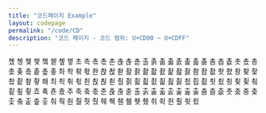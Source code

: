 ```yaml
---
title: "코드페이지 Example"
layout: codepage
permalink: "/code/CD"
description: "코드 페이지 - 코드 범위: U+CD00 ~ U+CDFF"
---
```


<span class="character">촀</span>
<span class="character">촁</span>
<span class="character">촂</span>
<span class="character">촃</span>
<span class="character">촄</span>
<span class="character">촅</span>
<span class="character">촆</span>
<span class="character">촇</span>
<span class="character">초</span>
<span class="character">촉</span>
<span class="character">촊</span>
<span class="character">촋</span>
<span class="character">촌</span>
<span class="character">촍</span>
<span class="character">촎</span>
<span class="character">촏</span>
<span class="character">촐</span>
<span class="character">촑</span>
<span class="character">촒</span>
<span class="character">촓</span>
<span class="character">촔</span>
<span class="character">촕</span>
<span class="character">촖</span>
<span class="character">촗</span>
<span class="character">촘</span>
<span class="character">촙</span>
<span class="character">촚</span>
<span class="character">촛</span>
<span class="character">촜</span>
<span class="character">총</span>
<span class="character">촞</span>
<span class="character">촟</span>
<span class="character">촠</span>
<span class="character">촡</span>
<span class="character">촢</span>
<span class="character">촣</span>
<span class="character">촤</span>
<span class="character">촥</span>
<span class="character">촦</span>
<span class="character">촧</span>
<span class="character">촨</span>
<span class="character">촩</span>
<span class="character">촪</span>
<span class="character">촫</span>
<span class="character">촬</span>
<span class="character">촭</span>
<span class="character">촮</span>
<span class="character">촯</span>
<span class="character">촰</span>
<span class="character">촱</span>
<span class="character">촲</span>
<span class="character">촳</span>
<span class="character">촴</span>
<span class="character">촵</span>
<span class="character">촶</span>
<span class="character">촷</span>
<span class="character">촸</span>
<span class="character">촹</span>
<span class="character">촺</span>
<span class="character">촻</span>
<span class="character">촼</span>
<span class="character">촽</span>
<span class="character">촾</span>
<span class="character">촿</span>
<span class="character">쵀</span>
<span class="code tofu"></span>
<span class="code tofu"></span>
<span class="code tofu"></span>
<span class="code tofu"></span>
<span class="code tofu"></span>
<span class="code tofu"></span>
<span class="code tofu"></span>
<span class="code tofu"></span>
<span class="code tofu"></span>
<span class="code tofu"></span>
<span class="code tofu"></span>
<span class="code tofu"></span>
<span class="code tofu"></span>
<span class="code tofu"></span>
<span class="code tofu"></span>
<span class="code tofu"></span>
<span class="code tofu"></span>
<span class="code tofu"></span>
<span class="code tofu"></span>
<span class="code tofu"></span>
<span class="code tofu"></span>
<span class="code tofu"></span>
<span class="code tofu"></span>
<span class="code tofu"></span>
<span class="code tofu"></span>
<span class="code tofu"></span>
<span class="code tofu"></span>
<span class="character">최</span>
<span class="character">쵝</span>
<span class="character">쵞</span>
<span class="character">쵟</span>
<span class="character">쵠</span>
<span class="character">쵡</span>
<span class="character">쵢</span>
<span class="character">쵣</span>
<span class="character">쵤</span>
<span class="character">쵥</span>
<span class="character">쵦</span>
<span class="character">쵧</span>
<span class="character">쵨</span>
<span class="character">쵩</span>
<span class="character">쵪</span>
<span class="character">쵫</span>
<span class="character">쵬</span>
<span class="character">쵭</span>
<span class="character">쵮</span>
<span class="character">쵯</span>
<span class="character">쵰</span>
<span class="character">쵱</span>
<span class="character">쵲</span>
<span class="character">쵳</span>
<span class="character">쵴</span>
<span class="character">쵵</span>
<span class="character">쵶</span>
<span class="character">쵷</span>
<span class="character">쵸</span>
<span class="character">쵹</span>
<span class="code tofu"></span>
<span class="code tofu"></span>
<span class="character">쵼</span>
<span class="code tofu"></span>
<span class="code tofu"></span>
<span class="code tofu"></span>
<span class="code tofu"></span>
<span class="code tofu"></span>
<span class="code tofu"></span>
<span class="code tofu"></span>
<span class="code tofu"></span>
<span class="code tofu"></span>
<span class="code tofu"></span>
<span class="code tofu"></span>
<span class="code tofu"></span>
<span class="code tofu"></span>
<span class="code tofu"></span>
<span class="code tofu"></span>
<span class="character">춌</span>
<span class="code tofu"></span>
<span class="code tofu"></span>
<span class="code tofu"></span>
<span class="code tofu"></span>
<span class="code tofu"></span>
<span class="code tofu"></span>
<span class="code tofu"></span>
<span class="character">추</span>
<span class="character">축</span>
<span class="character">춖</span>
<span class="character">춗</span>
<span class="character">춘</span>
<span class="character">춙</span>
<span class="character">춚</span>
<span class="character">춛</span>
<span class="character">출</span>
<span class="character">춝</span>
<span class="character">춞</span>
<span class="character">춟</span>
<span class="character">춠</span>
<span class="character">춡</span>
<span class="character">춢</span>
<span class="character">춣</span>
<span class="character">춤</span>
<span class="character">춥</span>
<span class="character">춦</span>
<span class="character">춧</span>
<span class="character">춨</span>
<span class="character">충</span>
<span class="character">춪</span>
<span class="character">춫</span>
<span class="character">춬</span>
<span class="character">춭</span>
<span class="character">춮</span>
<span class="character">춯</span>
<span class="character">춰</span>
<span class="character">춱</span>
<span class="code tofu"></span>
<span class="code tofu"></span>
<span class="character">춴</span>
<span class="code tofu"></span>
<span class="code tofu"></span>
<span class="code tofu"></span>
<span class="character">춸</span>
<span class="code tofu"></span>
<span class="code tofu"></span>
<span class="code tofu"></span>
<span class="code tofu"></span>
<span class="code tofu"></span>
<span class="code tofu"></span>
<span class="code tofu"></span>
<span class="code tofu"></span>
<span class="code tofu"></span>
<span class="code tofu"></span>
<span class="character">췃</span>
<span class="character">췄</span>
<span class="code tofu"></span>
<span class="code tofu"></span>
<span class="code tofu"></span>
<span class="code tofu"></span>
<span class="code tofu"></span>
<span class="code tofu"></span>
<span class="code tofu"></span>
<span class="character">췌</span>
<span class="character">췍</span>
<span class="code tofu"></span>
<span class="code tofu"></span>
<span class="character">췐</span>
<span class="code tofu"></span>
<span class="code tofu"></span>
<span class="code tofu"></span>
<span class="character">췔</span>
<span class="code tofu"></span>
<span class="code tofu"></span>
<span class="code tofu"></span>
<span class="code tofu"></span>
<span class="code tofu"></span>
<span class="code tofu"></span>
<span class="code tofu"></span>
<span class="code tofu"></span>
<span class="code tofu"></span>
<span class="code tofu"></span>
<span class="character">췟</span>
<span class="character">췠</span>
<span class="code tofu"></span>
<span class="code tofu"></span>
<span class="code tofu"></span>
<span class="code tofu"></span>
<span class="code tofu"></span>
<span class="code tofu"></span>
<span class="code tofu"></span>
<span class="character">취</span>
<span class="character">췩</span>
<span class="code tofu"></span>
<span class="code tofu"></span>
<span class="character">췬</span>
<span class="code tofu"></span>
<span class="code tofu"></span>
<span class="code tofu"></span>
<span class="character">췰</span>
<span class="code tofu"></span>
<span class="code tofu"></span>
<span class="code tofu"></span>
<span class="code tofu"></span>
<span class="code tofu"></span>
<span class="code tofu"></span>
<span class="code tofu"></span>
<span class="code tofu"></span>
<span class="code tofu"></span>
<span class="code tofu"></span>
<span class="character">췻</span>
<span class="character">췼</span>
<span class="code tofu"></span>
<span class="code tofu"></span>
<span class="code tofu"></span>